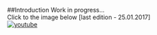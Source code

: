 ##Introduction
Work in progress... </br>
Click to the image below [last edition - 25.01.2017] <br/>
[![youtube](https://cloud.githubusercontent.com/assets/19840443/22296533/bcccf374-e31a-11e6-96f3-1dc1c1db2be3.png)](https://youtu.be/MWioNb5ax5c)
